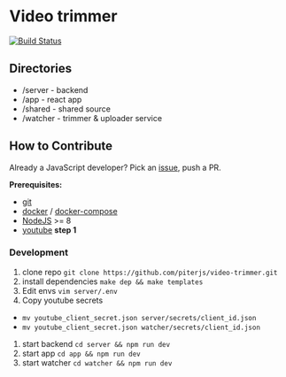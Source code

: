 # Video trimmer
[![Build Status](https://ci.piterjs.org/api/badges/piterjs/video-trimmer/status.svg)](https://ci.piterjs.org/piterjs/video-trimmer)

## Directories
- /server - backend
- /app - react app
- /shared - shared source
- /watcher - trimmer & uploader service

## How to Contribute
Already a JavaScript developer? Pick an [issue](https://yt.piterjs.dev/issues/VT), push a PR.

**Prerequisites:**
- [git](https://git-scm.com/)
- [docker](https://hub.docker.com/search/?type=edition&offering=community) / [docker-compose](https://docs.docker.com/compose/)
- [NodeJS](https;//nodejs.org) >= 8
- [youtube](https://developers.google.com/youtube/v3/quickstart/nodejs) **step 1**

### Development
1. clone repo `git clone https://github.com/piterjs/video-trimmer.git`
1. install dependencies `make dep && make templates`
1. Edit envs `vim server/.env`
1. Copy youtube secrets
  * `mv youtube_client_secret.json server/secrets/client_id.json`
  * `mv youtube_client_secret.json watcher/secrets/client_id.json`
1. start backend `cd server && npm run dev`
1. start app `cd app && npm run dev`
1. start watcher `cd watcher && npm run dev`
